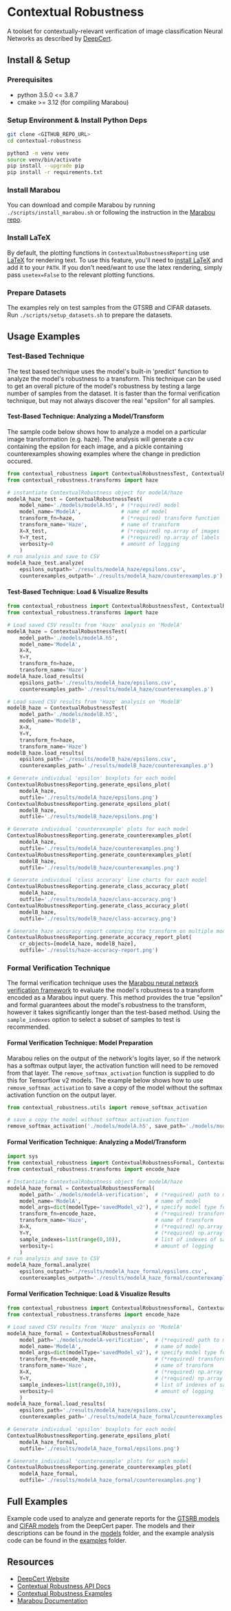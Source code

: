 # Contextual Robustness

A toolset for contextually-relevant verification of image classification Neural Networks as described by [DeepCert](https://deepcert.github.io).

## Install & Setup

### Prerequisites

* python 3.5.0 <= 3.8.7
* cmake >= 3.12 (for compiling Marabou)

### Setup Environment & Install Python Deps

```sh
git clone <GITHUB_REPO_URL>
cd contextual-robustness

python3 -m venv venv
source venv/bin/activate
pip install --upgrade pip
pip install -r requirements.txt
```

### Install Marabou

You can download and compile Marabou by running `./scripts/install_marabou.sh` or following the instruction in the [Marabou repo](https://github.com/NeuralNetworkVerification/Marabou).

### Install LaTeX

By default, the plotting functions in `ContextualRobustnessReporting` use [LaTeX](https://www.latex-project.org/get/) for rendering text. To use this feature, you'll need to [install LaTeX](https://www.latex-project.org/get/) and add it to your `PATH`. If you don't need/want to use the latex rendering, simply pass `usetex=False` to the relevant plotting functions.

### Prepare Datasets

The examples rely on test samples from the GTSRB and CIFAR datasets. Run `./scripts/setup_datasets.sh` to prepare the datasets.

## Usage Examples

### Test-Based Technique

The test based technique uses the model's built-in 'predict' function to analyze the model's robustness to a transform. This technique can be used to get an overall picture of the model's robustness by testing a large number of samples from the dataset. It is faster than the formal verification technique, but may not always discover the real "epsilon" for all samples.

#### Test-Based Technique: Analyzing a Model/Transform

The sample code below shows how to analyze a model on a particular image transformation (e.g. haze). The analysis will generate a csv containing the epsilon for each image, and a pickle containing counterexamples showing examples where the change in prediction occured.

```python
from contextual_robustness import ContextualRobustnessTest, ContextualRobustnessReporting
from contextual_robustness.transforms import haze

# instantiate ContextualRobustness object for modelA/haze
modelA_haze_test = ContextualRobustnessTest(
    model_name='./models/modelA.h5', # (*required) model
    model_name='ModelA',             # name of model
    transform_fn=haze,               # (*required) transform function
    transform_name='Haze',           # name of transform
    X=X_test,                        # (*required) np.array of images
    Y=Y_test,                        # (*required) np.array of labels
    verbosity=0                      # amount of logging
    )
# run analysis and save to CSV
modelA_haze_test.analyze(
    epsilons_outpath='./results/modelA_haze/epsilons.csv',
    counterexamples_outpath='./results/modelA_haze/counterexamples.p')
```

#### Test-Based Technique: Load & Visualize Results

```python
from contextual_robustness import ContextualRobustnessTest, ContextualRobustnessReporting
from contextual_robustness.transforms import haze

# Load saved CSV results from 'Haze' analysis on 'ModelA'
modelA_haze = ContextualRobustnessTest(
    model_path='./models/modelA.h5',
    model_name='ModelA',
    X=X,
    Y=Y,
    transform_fn=haze,
    transform_name='Haze')
modelA_haze.load_results(
    epsilons_path='./results/modelA_haze/epsilons.csv',
    counterexamples_path='./results/modelA_haze/counterexamples.p')

# Load saved CSV results from 'Haze' analysis on 'ModelB'
modelB_haze = ContextualRobustnessTest(
    model_path='./models/modelB.h5',
    model_name='ModelB',
    X=X,
    Y=Y,
    transform_fn=haze,
    transform_name='Haze')
modelB_haze.load_results(
    epsilons_path='./results/modelB_haze/epsilons.csv',
    counterexamples_path='./results/modelB_haze/counterexamples.p')

# Generate individual 'epsilon' boxplots for each model
ContextualRobustnessReporting.generate_epsilons_plot(
    modelA_haze,
    outfile='./results/modelA_haze/epsilons.png')
ContextualRobustnessReporting.generate_epsilons_plot(
    modelB_haze,
    outfile='./results/modelB_haze/epsilons.png')

# Generate individual 'counterexample' plots for each model
ContextualRobustnessReporting.generate_counterexamples_plot(
    modelA_haze,
    outfile='./results/modelA_haze/counterexamples.png')
ContextualRobustnessReporting.generate_counterexamples_plot(
    modelB_haze,
    outfile='./results/modelB_haze/counterexamples.png')

# Generate individual 'class accuracy' line charts for each model
ContextualRobustnessReporting.generate_class_accuracy_plot(
    modelA_haze,
    outfile='./results/modelA_haze/class-accuracy.png')
ContextualRobustnessReporting.generate_class_accuracy_plot(
    modelB_haze,
    outfile='./results/modelB_haze/class-accuracy.png')

# Generate haze accuracy report comparing the transform on multiple models
ContextualRobustnessReporting.generate_accuracy_report_plot(
    cr_objects=[modelA_haze, modelB_haze],
    outfile='./results/haze-accuracy-report.png')
```

### Formal Verification Technique

The formal verification technique uses the [Marabou neural network verification framework](https://github.com/NeuralNetworkVerification/Marabou) to evaluate the model's robustness to a transform encoded as a Marabou input query. This method provides the true "epsilon" and formal guarantees about the model's robustness to the transform, however it takes significantly longer than the test-based method. Using the `sample_indexes` option to select a subset of samples to test is recommended.

#### Formal Verification Technique: Model Preparation

Marabou relies on the output of the network's logits layer, so if the network has a softmax output layer, the activation function will need to be removed from that layer. The `remove_softmax_activation` function is supplied to do this for Tensorflow v2 models. The example below shows how to use `remove_softmax_activation` to save a copy of the model without the softmax activation function on the output layer.

```python
from contextual_robustness.utils import remove_softmax_activation

# save a copy the model without softmax activation function
remove_softmax_activation('./models/modelA.h5', save_path='./models/modelA-verification')
```

#### Formal Verification Technique: Analyzing a Model/Transform

```python
import sys
from contextual_robustness import ContextualRobustnessFormal, ContextualRobustnessReporting
from contextual_robustness.transforms import encode_haze

# Instantiate ContextualRobustness object for modelA/haze
modelA_haze_formal = ContextualRobustnessFormal(
    model_path='./models/modelA-verification',  # (*required) path to model
    model_name='ModelA',                        # name of model
    model_args=dict(modelType='savedModel_v2'), # specify model type for marabou
    transform_fn=encode_haze,                   # (*required) transform encoder function
    transform_name='Haze',                      # name of transform
    X=X,                                        # (*required) np.array of images
    Y=Y,                                        # (*required) np.array of labels
    sample_indexes=list(range(0,10)),           # list of indexes of samples to test
    verbosity=1                                 # amount of logging
    )
# run analysis and save to CSV
modelA_haze_formal.analyze(
    epsilons_outpath='./results/modelA_haze_formal/epsilons.csv',
    counterexamples_outpath='./results/modelA_haze_formal/counterexamples.p')
```

#### Formal Verification Technique: Load & Visualize Results

```python
from contextual_robustness import ContextualRobustnessFormal, ContextualRobustnessReporting
from contextual_robustness.transforms import encode_haze

# Load saved CSV results from 'Haze' analysis on 'ModelA'
modelA_haze_formal = ContextualRobustnessFormal(
    model_path='./models/modelA-verification',  # (*required) path to model
    model_name='ModelA',                        # name of model
    model_args=dict(modelType='savedModel_v2'), # specify model type for marabou
    transform_fn=encode_haze,                   # (*required) transform encoder function
    transform_name='Haze',                      # name of transform
    X=X,                                        # (*required) np.array of images
    Y=Y,                                        # (*required) np.array of labels
    sample_indexes=list(range(0,10)),           # list of indexes of samples to test
    verbosity=0                                 # amount of logging
    )
modelA_haze_formal.load_results(
    epsilons_path='./results/modelA_haze/epsilons.csv',
    counterexamples_path='./results/modelA_haze_formal/counterexamples.p')

# Generate individual 'epsilon' boxplots for each model
ContextualRobustnessReporting.generate_epsilons_plot(
    modelA_haze_formal,
    outfile='./results/modelA_haze_formal/epsilons.png')

# Generate individual 'counterexample' plots for each model
ContextualRobustnessReporting.generate_counterexamples_plot(
    modelA_haze_formal,
    outfile='./results/modelA_haze_formal/counterexamples.png')
```

## Full Examples

Example code used to analyze and generate reports for the [GTSRB models](https://github.com/DeepCert/contextual-robustness/tree/main/models#gtsrb-models) and [CIFAR models](https://github.com/DeepCert/contextual-robustness/tree/main/models#cifar-models) from the DeepCert paper. The models and their descriptions can be found in the [models](https://github.com/DeepCert/contextual-robustness/tree/main/models) folder, and the example analysis code can be found in the [examples](https://github.com/DeepCert/contextual-robustness/tree/main/examples) folder.

## Resources

* [DeepCert Website](https://deepcert.github.io)
* [Contextual Robustness API Docs](https://contextual-robustness.readthedocs.io/en/latest/modules.html)
* [Contextual Robustness Examples](https://contextual-robustness.readthedocs.io/en/latest/EXAMPLES.html)
* [Marabou Documentation](https://neuralnetworkverification.github.io/Marabou/)
